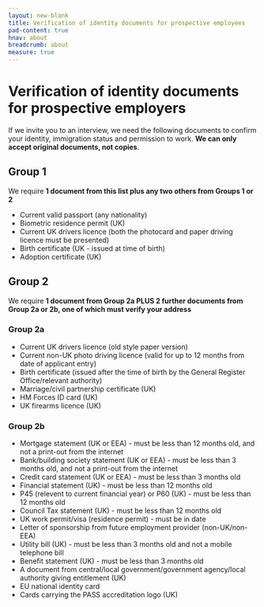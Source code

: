 ```yaml
---
layout: new-blank
title: Verification of identity documents for prospective employees
pad-content: true
hnav: about
breadcrumb: about
measure: true
---
```


# Verification of identity documents for prospective employers

If we invite you to an interview, we need the following documents to confirm your identity, immigration status and permission to work. **We can only accept original documents, not copies**.

## Group 1

We require **1 document from this list plus any two others from Groups 1 or 2**

* Current valid passport (any nationality)
* Biometric residence permit (UK)
* Current UK drivers licence (both the photocard and paper driving licence must be presented)
* Birth certificate (UK - issued at time of birth)
* Adoption certificate (UK)

## Group 2

We require **1 document from Group 2a PLUS 2 further documents from Group 2a or 2b, one of which must verify your address**

### Group 2a

* Current UK drivers licence (old style paper version)
* Current non-UK photo driving licence (valid for up to 12 months from date of applicant entry)
* Birth certificate (issued after the time of birth by the General Register Office/relevant authority)
* Marriage/civil partnership certificate (UK)
* HM Forces ID card (UK)
* UK firearms licence (UK)

### Group 2b

* Mortgage statement (UK or EEA) - must be less than 12 months old, and not a print-out from the internet
* Bank/building society statement (UK or EEA) - must be less than 3 months old, and not a print-out from the internet
* Credit card statement (UK or EEA) - must be less than 3 months old
* Financial statement (UK) - must be less than 12 months old
* P45 (relevent to current financial year) or P60 (UK) - must be less than 12 months old
* Council Tax statement (UK) - must be less than 12 months old
* UK work permit/visa (residence permit) - must be in date
* Letter of sponsorship from future employment provider (non-UK/non-EEA)
* Utility bill (UK) - must be less than 3 months old and not a mobile telephone bill
* Benefit statement (UK) - must be less than 3 months old
* A document from central/local government/government agency/local authority giving entitlement (UK)
* EU national identity card
* Cards carrying the PASS accreditation logo (UK)
